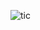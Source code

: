 ![tic](https://user-images.githubusercontent.com/56599409/115421788-2c2a6480-a1f4-11eb-95d7-bd9534264880.png)

